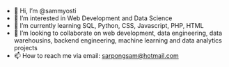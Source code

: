 - 👋 Hi, I’m @sammyosti
- 👀 I’m interested in Web Development and Data Science
- 🌱 I’m currently learning SQL, Python, CSS, Javascript, PHP, HTML
- 💞️ I’m looking to collaborate on web development, data engineering, data warehousins, backend engineering, machine learning and data analytics projects
- 📫 How to reach me via email: sarpongsam@hotmail.com

<!---
sammyosti/sammyosti is a ✨ special ✨ repository because its `README.md` (this file) appears on your GitHub profile.
You can click the Preview link to take a look at your changes.
--->
